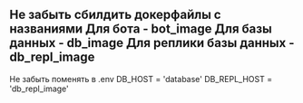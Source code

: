 Не забыть сбилдить докерфайлы с названиями
Для бота - bot_image
Для базы данных - db_image
Для реплики базы данных - db_repl_image
----------------------------------------
Не забыть поменять в .env 
DB_HOST = 'database'
DB_REPL_HOST = 'db_repl_image'
